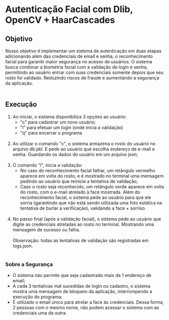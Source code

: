 # Autenticação Facial com Dlib, OpenCV + HaarCascades

## Objetivo

Nosso objetivo é implementar um sistema de autenticação em duas etapas adicionando além das credenciais de email e senha, o reconhecimento facial para garantir maior segurança no acesso de usuários. O sistema busca combinar a biometria facial com a validação de login e senha, permitindo ao usuário entrar com suas credenciais somente depois que seu rosto foi validado. Reduzindo riscos de fraude e aumentando a segurança da aplicação.
  <br><br>
## Execução

1. Ao iniciar, o sistema disponibiliza 3 opções ao usuário:
   - "c" para cadastrar um novo usuário;
   - "l" para efetuar um login (onde inicia a validação)
   - "q" para encerrar o programa
  <br><br>
2. Ao utilizar o comando "c", o sistema armazena o rosto do usuário no arquivo db.pkl. E pede ao usuário que escolha endereço de e-mail e senha. Guardando os dados do usuário em um arquivo json;
     <br><br>
4. O comando "l", inicia a validação:
   - No caso do reconhecimento facial falhar, um retângulo vermelho aparece em volta do rosto, e é mostrado no terminal uma mensagem pedindo ao usuário que reinicie a tentativa de validação;
   - Caso o rosto seja reconhecido, um retângulo verde aparece em volta do rosto, com o e-mail atrelado à face mostrada. Além do reconhecimento facial, o sistema pede ao usuário para que ele sorria (garantindo que não está sendo utilizada uma foto estática na tentativa de burlar a verificação), validando a face + sorriso.
       <br><br>
5. No passo final (após a validação facial), o sistema pede ao usuário que digite as credenciais atreladas ao rosto no terminal. Mostrando uma mensagem de sucesso ou falha.
    <br><br>
  Observação: todas as tentativas de validação são registradas em logs.json.
  <br><br>
### Sobre a Segurança

- O sistema não permite que seja cadastrado mais de 1 endereço de email;
- A cada 3 tentativas mal sucedidas de login ou cadastro, o sistema mostra uma mensagem de bloqueio da aplicação, interrompendo a execução do programa;
- É utilizado o email único para atrelar a face às credenciais. Dessa forma, 2 pessoas com o mesmo nome, não podem acessar o sistema com as credenciais uma da outra.

